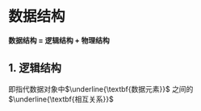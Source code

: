 
# 数据结构
**数据结构 = 逻辑结构 + 物理结构**

## 1. 逻辑结构
即指代数据对象中$\underline{\textbf{数据元素}}$ 之间的$\underline{\textbf{相互关系}}$
